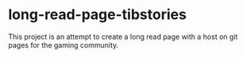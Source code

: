 # long-read-page-tibstories

This project is an attempt to create a long read page with a host on git pages for the gaming community.
